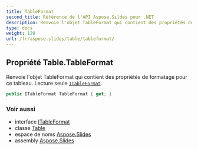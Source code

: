 ```yaml
---
title: TableFormat
second_title: Référence de l'API Aspose.Sildes pour .NET
description: Renvoie l'objet TableFormat qui contient des propriétés de formatage pour ce tableau. Lecture seule ITableFormataspose.slides/itableformat.
type: docs
weight: 120
url: /fr/aspose.slides/table/tableformat/
---
```


## Propriété Table.TableFormat

Renvoie l'objet TableFormat qui contient des propriétés de formatage pour ce tableau. Lecture seule [`ITableFormat`](../../itableformat).

```csharp
public ITableFormat TableFormat { get; }
```

### Voir aussi

* interface [ITableFormat](../../itableformat)
* classe [Table](../../table)
* espace de noms [Aspose.Slides](../../table)
* assembly [Aspose.Slides](../../../)

<!-- DO NOT EDIT: généré par xmldocmd pour Aspose.Slides.dll -->
